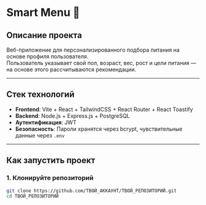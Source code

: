 # Smart Menu 🍴

## Описание проекта

Веб-приложение для персонализированного подбора питания на основе профиля пользователя.  
Пользователь указывает свой пол, возраст, вес, рост и цели питания — на основе этого рассчитываются рекомендации.

---

## Стек технологий

- **Frontend**: Vite + React + TailwindCSS + React Router + React Toastify
- **Backend**: Node.js + Express.js + PostgreSQL
- **Аутентификация**: JWT
- **Безопасность**: Пароли хранятся через bcrypt, чувствительные данные через `.env`

---

## Как запустить проект

### 1. Клонируйте репозиторий

```bash
git clone https://github.com/ТВОЙ_АККАУНТ/ТВОЙ_РЕПОЗИТОРИЙ.git
cd ТВОЙ_РЕПОЗИТОРИЙ
```
